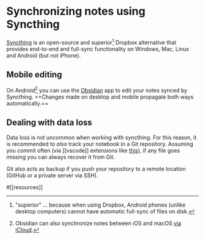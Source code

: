# Synchronizing notes using Syncthing

[Syncthing](https://docs.syncthing.net/) is an open-source and superior[^sup] Dropbox alternative that provides end-to-end and full-sync functionality on Windows, Mac, Linux and Android (but not iPhone).

## Mobile editing

On Android[^ios] you can use the [Obsidian](https://play.google.com/store/apps/details?id=md.obsidian&hl=en&gl=US) app to edit your notes synced by Syncthing. ==Changes made on desktop and mobile propagate both ways automatically.==

## Dealing with data loss

Data loss is not uncommon when working with syncthing. For this reason, it is recommended to *also* track your notebook in a Git repository. Assuming you commit often (via [[vscode]] extensions like [this](https://marketplace.visualstudio.com/items?itemName=alfredbirk.git-add-commit-push)), if any file goes missing you can always recover it from Git. 

Git also acts as backup if you push your repository to a remote location (GitHub or a private server via SSH).

[^sup]: "superior" ... because when using Dropbox, Android phones (unlike desktop computers) cannot have automatic full-sync of files on disk.

[^ios]: Obsidian can also synchronize notes between iOS and macOS [via iCloud](https://help.obsidian.md/Getting+started/Sync+your+notes+across+devices).

#[[resources]]